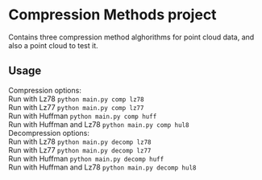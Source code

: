 # Compression Methods project
Contains three compression method alghorithms for point cloud data, and also a point cloud to test it.
## Usage
Compression options:</br>
Run with Lz78
`python main.py comp lz78`</br>
Run with Lz77
`python main.py comp lz77`</br>
Run with Huffman
`python main.py comp huff`</br>
Run with Huffman and Lz78
`python main.py comp hul8`</br>
Decompression options:</br>
Run with Lz78
`python main.py decomp lz78`</br>
Run with Lz77
`python main.py decomp lz77`</br>
Run with Huffman
`python main.py decomp huff`</br>
Run with Huffman and Lz78
`python main.py decomp hul8`</br>
 
